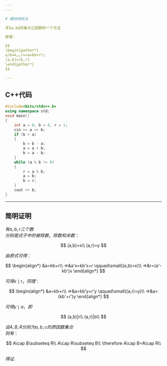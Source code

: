 ```yaml
---
---

# 辗转相除法

求$a,b$的最大公因数的一个方法

原理：

$$
\begin{gather*}
a/b=k……r=>a=kb+r\\
(a,b)=(b,r)
\end{gather*}
$$

---
```


## C++代码

```cpp
#include<bits/stdc++.h>
using namespace std;
void main()
{
    int a = 0, b = 0, r = 1;
    cin >> a >> b;
    if (b > a)
    {
        b = b - a;
        a = a + b;
        b = a - b;
    }
    while (a % b != 0)
    {
        r = a % b;
        a = b;
        b = r;
    }
    cout << b;
}
```

---

## 简明证明

$有a,b,r三个数$\
$分别是式子中的被除数，除数和余数：$

$$
(a,b)=x\\
(a,r)=y
$$

$由原式可得：$

$$
\begin{align*}
&a=kb+r\\
=>&a'x=kb'x+r \qquad\small((a,b)=x)\\
=>&r=(a'-kb')x
\end{align*}
$$

$可得x\mid r，同理：$

$$
\begin{align*}
&a=kb+r\\
=>&a=kb'y+r'y \qquad\small((a,r)=y)\\
=>&a=(kb'+r')y
\end{align*}
$$

$可得y\mid a，即$

$$
(a,b)|r\\
(a,r)|b\\
$$

$设A,B,R分别为a,b,c的质因数集合$\
$则有：$

$$
A\cap B\subseteq R\\
A\cap R\subseteq B\\
\therefore
A\cap B=A\cap R\\
$$

$得证.$